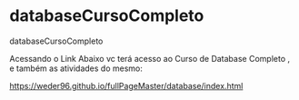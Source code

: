 # databaseCursoCompleto
databaseCursoCompleto


Acessando o Link Abaixo vc terá acesso ao Curso de Database Completo , e também as atividades do mesmo:

https://weder96.github.io/fullPageMaster/database/index.html
